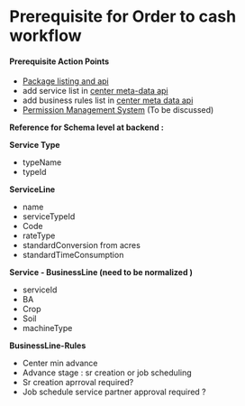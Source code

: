 # Prerequisite for Order to cash workflow

#### Prerequisite Action Points

* [Package listing and api](package-listing.md)
* add service list in [center meta-data api](center-metadata-changes.md)
* add business rules list in [center meta data api](center-metadata-changes.md)
* [Permission Management System](permission-management.md) \(To be discussed\)



**Reference for Schema level at backend  :**

**Service Type**

* typeName
* typeId

**ServiceLine**

* name
* serviceTypeId
* Code
* rateType
* standardConversion from acres
* standardTimeConsumption

**Service - BusinessLine \(need to be normalized \)**

* serviceId
* BA
* Crop
* Soil
* machineType

**BusinessLine-Rules**

* Center min advance
* Advance stage : sr creation or job scheduling
*  Sr creation aprroval required?
*  Job schedule service partner approval required ?

